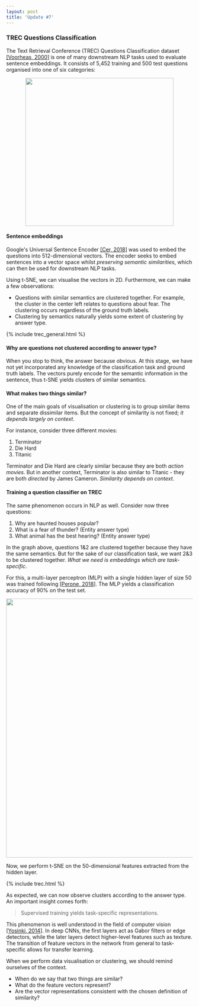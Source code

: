 ```yaml
---
layout: post
title: 'Update #7'
---
```

<html>
<head>
<link rel="stylesheet" href="https://cdn.pydata.org/bokeh/release/bokeh-0.12.15.min.css" type="text/css" />
<script type="text/javascript" src="https://cdn.pydata.org/bokeh/release/bokeh-0.12.15.min.js"></script>
</head>
</html>

### TREC Questions Classification
The Text Retrieval Conference (TREC) Questions Classification dataset [[Voorheas, 2000]](https://dl.acm.org/citation.cfm?id=345577) is one of many downstream NLP tasks used to evaluate sentence embeddings. It consists of 5,452 training and 500 test questions organised into one of six categories:
<center>
<img src="{{ site.baseurl }}/public/update_7/trec_samples.png" width="400">
</center>

#### Sentence embeddings
Google's Universal Sentence Encoder [[Cer, 2018]](https://arxiv.org/pdf/1803.11175.pdf) was used to embed the questions into 512-dimensional vectors. The encoder seeks to embed sentences into a vector space whilst _preserving semantic similarities_, which can then be used for downstream NLP tasks.  

Using t-SNE, we can visualise the vectors in 2D. Furthermore, we can make a few observations:
* Questions with similar semantics are clustered together. For example, the cluster in the center left relates to questions about fear. The clustering occurs regardless of the ground truth labels. 
* Clustering by semantics naturally yields some extent of clustering by answer type. 

{% include trec_general.html  %}

#### Why are questions not clustered according to answer type?
When you stop to think, the answer because obvious. At this stage, we have not yet incorporated any knowledge of the classification task and ground truth labels. The vectors purely encode for the semantic information in the sentence, thus t-SNE yields clusters of similar semantics.

#### What makes two things similar?
One of the main goals of visualisation or clustering is to group similar items and separate dissimilar items. But the concept of similarity is not fixed; _it depends largely on context_. 

For instance, consider three different movies:
1. Terminator
2. Die Hard
3. Titanic

Terminator and Die Hard are clearly similar because they are both _action movies_. But in another context, Terminator is also similar to Titanic - they are both _directed_ by James Cameron. _Similarity depends on context_. 

#### Training a question classifier on TREC
The same phenomenon occurs in NLP as well. Consider now three questions:
1. Why are haunted houses popular?
2. What is a fear of thunder? (Entity answer type)
3. What animal has the best hearing? (Entity answer type)

In the graph above, questions 1&2 are clustered together because they have the same semantics. But for the sake of our classification task, we want 2&3 to be clustered together. _What we need is embeddings which are task-specific_.

For this, a multi-layer perceptron (MLP) with a single hidden layer of size 50 was trained following [[Perone, 2018]](https://arxiv.org/pdf/1806.06259.pdf). The MLP yields a classification accuracy of 90% on the test set. 
<center>
<img src="{{ site.baseurl }}/public/update_7/mlp.png" width="700">
</center>

Now, we perform t-SNE on the 50-dimensional features extracted from the hidden layer.

{% include trec.html  %}

As expected, we can now observe clusters according to the answer type. An important insight comes forth:
> Supervised training yields task-specific representations.

This phenomenon is well understood in the field of computer vision [[Yosinki, 2014]](https://arxiv.org/abs/1411.1792). In deep CNNs, the first layers act as Gabor filters or edge detectors, while the later layers detect higher-level features such as texture. The transition of feature vectors in the network from general to task-specific allows for transfer learning. 

When we perform data visualisation or clustering, we should remind ourselves of the context. 
* When do we say that two things are similar? 
* What do the feature vectors represent? 
* Are the vector representations consistent with the chosen definition of similarity?
